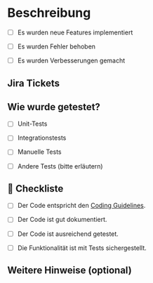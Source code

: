 # Beschreibung
- [ ] Es wurden neue Features implementiert

- [ ] Es wurden Fehler behoben

- [ ] Es wurden Verbesserungen gemacht




## Jira Tickets
<!-- JIRA TICKETS -->





## Wie wurde getestet?

- [ ] Unit-Tests

- [ ] Integrationstests

- [ ] Manuelle Tests

- [ ] Andere Tests (bitte erläutern)



## 🚨 Checkliste

- [ ] Der Code entspricht den [Coding Guidelines](https://melibo.atlassian.net/wiki/spaces/MD/pages/58720257/Guidelines).

- [ ] Der Code ist gut dokumentiert.

- [ ] Der Code ist ausreichend getestet.

- [ ] Die Funktionalität ist mit Tests sichergestellt. 




## Weitere Hinweise (optional)
